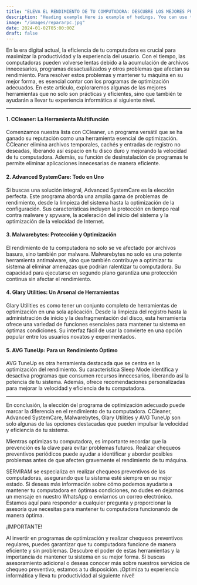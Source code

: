 ```yaml
---
title: "ELEVA EL RENDIMIENTO DE TU COMPUTADORA: DESCUBRE LOS MEJORES PROGRAMAS DE OPTIMIZACIÓN"
description: "Heading example Here is example of hedings. You can use this heading by following markdownify rules."
image: "/images/repararpc.jpg"
date: 2024-01-02T05:00:00Z
draft: false
---
```


En la era digital actual, la eficiencia de tu computadora es crucial para maximizar la productividad y la experiencia del usuario. Con el tiempo, las computadoras pueden volverse lentas debido a la acumulación de archivos innecesarios, programas desactualizados y otros problemas que afectan su rendimiento. Para resolver estos problemas y mantener tu máquina en su mejor forma, es esencial contar con los programas de optimización adecuados. En este artículo, exploraremos algunas de las mejores herramientas que no solo son prácticas y eficientes, sino que también te ayudarán a llevar tu experiencia informática al siguiente nivel.

---

#### 1. CCleaner: La Herramienta Multifunción

Comenzamos nuestra lista con CCleaner, un programa versátil que se ha ganado su reputación como una herramienta esencial de optimización. CCleaner elimina archivos temporales, cachés y entradas de registro no deseadas, liberando así espacio en tu disco duro y mejorando la velocidad de tu computadora. Además, su función de desinstalación de programas te permite eliminar aplicaciones innecesarias de manera eficiente.

#### 2. Advanced SystemCare: Todo en Uno

Si buscas una solución integral, Advanced SystemCare es la elección perfecta. Este programa aborda una amplia gama de problemas de rendimiento, desde la limpieza del sistema hasta la optimización de la configuración. Sus características incluyen la protección en tiempo real contra malware y spyware, la aceleración del inicio del sistema y la optimización de la velocidad de Internet.

#### 3. Malwarebytes: Protección y Optimización

El rendimiento de tu computadora no solo se ve afectado por archivos basura, sino también por malware. Malwarebytes no solo es una potente herramienta antimalware, sino que también contribuye a optimizar tu sistema al eliminar amenazas que podrían ralentizar tu computadora. Su capacidad para ejecutarse en segundo plano garantiza una protección continua sin afectar el rendimiento.

#### 4. Glary Utilities: Un Arsenal de Herramientas

Glary Utilities es como tener un conjunto completo de herramientas de optimización en una sola aplicación. Desde la limpieza del registro hasta la administración de inicio y la desfragmentación del disco, esta herramienta ofrece una variedad de funciones esenciales para mantener tu sistema en óptimas condiciones. Su interfaz fácil de usar la convierte en una opción popular entre los usuarios novatos y experimentados.

#### 5. AVG TuneUp: Para un Rendimiento Óptimo

AVG TuneUp es otra herramienta destacada que se centra en la optimización del rendimiento. Su característica Sleep Mode identifica y desactiva programas que consumen recursos innecesarios, liberando así la potencia de tu sistema. Además, ofrece recomendaciones personalizadas para mejorar la velocidad y eficiencia de tu computadora.

---

En conclusión, la elección del programa de optimización adecuado puede marcar la diferencia en el rendimiento de tu computadora. CCleaner, Advanced SystemCare, Malwarebytes, Glary Utilities y AVG TuneUp son solo algunas de las opciones destacadas que pueden impulsar la velocidad y eficiencia de tu sistema.

Mientras optimizas tu computadora, es importante recordar que la prevención es la clave para evitar problemas futuros. Realizar chequeos preventivos periódicos puede ayudar a identificar y abordar posibles problemas antes de que afecten gravemente el rendimiento de tu máquina.

SERVIRAM se especializa en realizar chequeos preventivos de las computadoras, asegurando que tu sistema esté siempre en su mejor estado. Si deseas más información sobre cómo podemos ayudarte a mantener tu computadora en óptimas condiciones, no dudes en dejarnos un mensaje en nuestro WhatsApp o enviarnos un correo electrónico. Estamos aquí para responder a cualquier pregunta y proporcionar la asesoría que necesitas para mantener tu computadora funcionando de manera óptima.

¡IMPORTANTE!

Al invertir en programas de optimización y realizar chequeos preventivos regulares, puedes garantizar que tu computadora funcione de manera eficiente y sin problemas. Descubre el poder de estas herramientas y la importancia de mantener tu sistema en su mejor forma. Si buscas asesoramiento adicional o deseas conocer más sobre nuestros servicios de chequeo preventivo, estamos a tu disposición. ¡Optimiza tu experiencia informática y lleva tu productividad al siguiente nivel!
